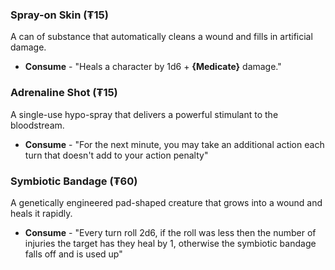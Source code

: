 ### Spray-on Skin (₮15) 
A can of substance that automatically cleans a wound and fills in artificial damage.
- **Consume** - "Heals a character by 1d6 + **{Medicate}** damage."
### Adrenaline Shot (₮15)
A single-use hypo-spray that delivers a powerful stimulant to the bloodstream.
- **Consume** - "For the next minute, you may take an additional action each turn that doesn't add to your action penalty"
### Symbiotic Bandage (₮60)
A genetically engineered pad-shaped creature that grows into a wound and heals it rapidly.
- **Consume** - "Every turn roll 2d6, if the roll was less then the number of injuries the target has they heal by 1, otherwise the symbiotic bandage falls off and is used up"